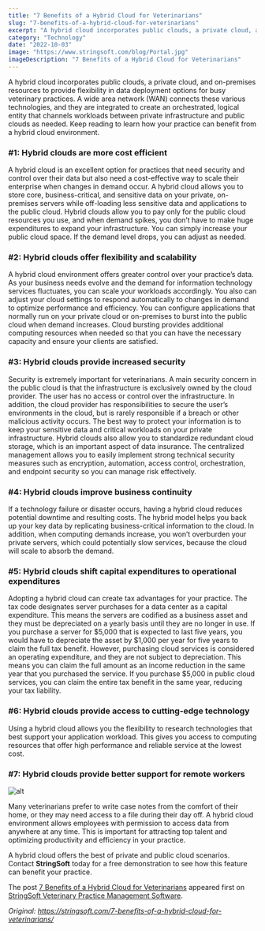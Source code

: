 ```yaml
---
title: "7 Benefits of a Hybrid Cloud for Veterinarians"
slug: "7-benefits-of-a-hybrid-cloud-for-veterinarians"
excerpt: "A hybrid cloud incorporates public clouds, a private cloud, and on-premises resources to provide flexibility in data deployment options for busy veterinary practices. A wide area network (WAN) conn…"
category: "Technology"
date: "2022-10-03"
image: "https://www.stringsoft.com/blog/Portal.jpg"
imageDescription: "7 Benefits of a Hybrid Cloud for Veterinarians"
---
```


<div class="fusion-fullwidth fullwidth-box fusion-builder-row-5 fusion-flex-container has-pattern-background has-mask-background nonhundred-percent-fullwidth non-hundred-percent-height-scrolling"><div class="fusion-builder-row fusion-row fusion-flex-align-items-flex-start fusion-flex-content-wrap"><div class="fusion-layout-column fusion_builder_column fusion-builder-column-4 fusion_builder_column_1_1 1_1 fusion-flex-column"><div class="fusion-column-wrapper fusion-column-has-shadow fusion-flex-justify-content-flex-start fusion-content-layout-column"><div class="fusion-text fusion-text-9"><p>A hybrid cloud incorporates public clouds, a private cloud, and on-premises resources to provide flexibility in data deployment options for busy veterinary practices. A wide area network (WAN) connects these various technologies, and they are integrated to create an orchestrated, logical entity that channels workloads between private infrastructure and public clouds as needed. Keep reading to learn how your practice can benefit from a hybrid cloud environment.</p>
<h3>#1: Hybrid clouds are more cost efficient</h3>
<p>A hybrid cloud is an excellent option for practices that need security and control over their data but also need a cost-effective way to scale their enterprise when changes in demand occur. A hybrid cloud allows you to store core, business-critical, and sensitive data on your private, on-premises servers while off-loading less sensitive data and applications to the public cloud. Hybrid clouds allow you to pay only for the public cloud resources you use, and when demand spikes, you don’t have to make huge expenditures to expand your infrastructure. You can simply increase your public cloud space. If the demand level drops, you can adjust as needed.</p>
<h3>#2: Hybrid clouds offer flexibility and scalability</h3>
<p>A hybrid cloud environment offers greater control over your practice’s data. As your business needs evolve and the demand for information technology services fluctuates, you can scale your workloads accordingly. You also can adjust your cloud settings to respond automatically to changes in demand to optimize performance and efficiency. You can configure applications that normally run on your private cloud or on-premises to burst into the public cloud when demand increases. Cloud bursting provides additional computing resources when needed so that you can have the necessary capacity and ensure your clients are satisfied.</p>
<h3>#3: Hybrid clouds provide increased security</h3>
<p>Security is extremely important for veterinarians. A main security concern in the public cloud is that the infrastructure is exclusively owned by the cloud provider. The user has no access or control over the infrastructure. In addition, the cloud provider has responsibilities to secure the user’s environments in the cloud, but is rarely responsible if a breach or other malicious activity occurs. The best way to protect your information is to keep your sensitive data and critical workloads on your private infrastructure. Hybrid clouds also allow you to standardize redundant cloud storage, which is an important aspect of data insurance. The centralized management allows you to easily implement strong technical security measures such as encryption, automation, access control, orchestration, and endpoint security so you can manage risk effectively.</p>
<h3>#4: Hybrid clouds improve business continuity</h3>
<p>If a technology failure or disaster occurs, having a hybrid cloud reduces potential downtime and resulting costs. The hybrid model helps you back up your key data by replicating business-critical information to the cloud. In addition, when computing demands increase, you won’t overburden your private servers, which could potentially slow services, because the cloud will scale to absorb the demand.</p>
<h3>#5: Hybrid clouds shift capital expenditures to operational expenditures</h3>
<p>Adopting a hybrid cloud can create tax advantages for your practice. The tax code designates server purchases for a data center as a capital expenditure. This means the servers are codified as a business asset and they must be depreciated on a yearly basis until they are no longer in use. If you purchase a server for $5,000 that is expected to last five years, you would have to depreciate the asset by $1,000 per year for five years to claim the full tax benefit. However, purchasing cloud services is considered an operating expenditure, and they are not subject to depreciation. This means you can claim the full amount as an income reduction in the same year that you purchased the service. If you purchase $5,000 in public cloud services, you can claim the entire tax benefit in the same year, reducing your tax liability.</p>
<h3>#6: Hybrid clouds provide access to cutting-edge technology</h3>
<p>Using a hybrid cloud allows you the flexibility to research technologies that best support your application workload. This gives you access to computing resources that offer high performance and reliable service at the lowest cost.</p>
<h3>#7: Hybrid clouds provide better support for remote workers</h3>
</div><div class="fusion-image-element "><span class=" fusion-imageframe imageframe-none imageframe-5 hover-type-none"><img alt="alt" class="img-responsive wp-image-167" src="https://www.stringsoft.com/blog/Hybrid-clouds-provide-better-support-for-remote-workers-1.jpg" /></span></div><div class="fusion-text fusion-text-10"><p>Many veterinarians prefer to write case notes from the comfort of their home, or they may need access to a file during their day off. A hybrid cloud environment allows employees with permission to access data from anywhere at any time. This is important for attracting top talent and optimizing productivity and efficiency in your practice.</p>
<p>A hybrid cloud offers the best of private and public cloud scenarios. Contact <strong>StringSoft</strong> today for a free demonstration to see how this feature can benefit your practice.</p>
</div></div></div></div></div>
<p>The post <a href="https://stringsoft.com/7-benefits-of-a-hybrid-cloud-for-veterinarians/">7 Benefits of a Hybrid Cloud for Veterinarians</a> appeared first on <a href="https://stringsoft.com">StringSoft Veterinary Practice Management Software</a>.</p>

*Original: https://stringsoft.com/7-benefits-of-a-hybrid-cloud-for-veterinarians/*
